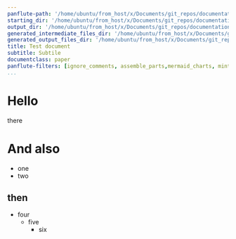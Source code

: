 ```yaml
---
panflute-path: '/home/ubuntu/from_host/x/Documents/git_repos/documentation/tools/pandown/python_lib/pandown/doc_resources/raw_content/common_filters'
starting_dir: '/home/ubuntu/from_host/x/Documents/git_repos/documentation/tools/pandown/tests/test__use_custom_template/doc/content'
output_dir: '/home/ubuntu/from_host/x/Documents/git_repos/documentation/tools/pandown/tests/test__use_custom_template/doc/output_html'
generated_intermediate_files_dir: '/home/ubuntu/from_host/x/Documents/git_repos/documentation/tools/pandown/tests/test__use_custom_template/doc/output_html/generated_intermediate_files'
generated_output_files_dir: '/home/ubuntu/from_host/x/Documents/git_repos/documentation/tools/pandown/tests/test__use_custom_template/doc/output_html/generated_output_files'
title: Test document
subtitle: Subtile
documentclass: paper
panflute-filters: [ignore_comments, assemble_parts,mermaid_charts, minted_code]
...
```


# Hello

there

# And also

- one
- two

## then

- four
	- five
		- six

